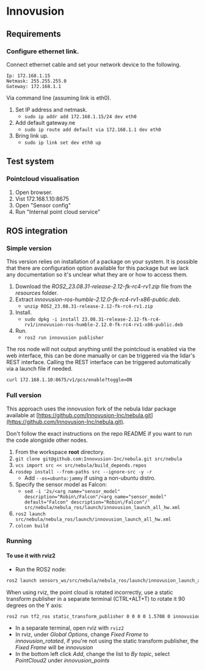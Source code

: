 # Innovusion

## Requirements

### Configure ethernet link.

Connect ethernet cable and set your network device to the following.

```
Ip: 172.168.1.15
Netmask: 255.255.255.0
Gateway: 172.168.1.1
```

Via command line (assuming link is eth0).

1. Set IP address and netmask.
    - ```sudo ip addr add 172.168.1.15/24 dev eth0```
2. Add default gateway.ne
    - ```sudo ip route add default via 172.168.1.1 dev eth0```
3. Bring link up.
    - ```sudo ip link set dev eth0 up```


## Test system

### Pointcloud visualisation

1. Open browser.
2. Vist 172.168.1.10:8675
3. Open "Sensor config"
4. Run "Internal point cloud service"


## ROS integration

### Simple version

This version relies on installation of a package on your system.
It is possible that there are configuration option available for this package but we lack any documentation so it's unclear what they are or how to access them.

1. Download the *ROS2_23.08.31-release-2.12-fk-rc4-rv1.zip* file from the *resources* folder.
2. Extract *innovusion-ros-humble-2.12.0-fk-rc4-rv1-x86-public.deb*.
    - ```unzip ROS2_23.08.31-release-2.12-fk-rc4-rv1.zip```
3. Install.
    - ```sudo dpkg -i install 23.08.31-release-2.12-fk-rc4-rv1/innovusion-ros-humble-2.12.0-fk-rc4-rv1-x86-public.deb```
4. Run.
    - ```ros2 run innovusion publisher```

The ros node will not output anything until the pointcloud is enabled via the web interface, this can be done manually or can be triggered via the lidar's REST interface. Calling the REST interface can be triggered automatically via a launch file if needed.

```curl 172.168.1.10:8675/v1/pcs/enable?toggle=ON```

### Full version

This approach uses the innovusion fork of the nebula lidar package available at [https://github.com/Innovusion-Inc/nebula.git](https://github.com/Innovusion-Inc/nebula.git).

Don't follow the exact instructions on the repo README if you want to run the code alongside other nodes.

1. From the workspace **root** directory.
2. ```git clone git@github.com:Innovusion-Inc/nebula.git src/nebula```
3. ```vcs import src << src/nebula/build_depends.repos```
4. ```rosdep install --from-paths src --ignore-src -y -r```
    - Add ```--os=ubuntu:jammy``` if using a non-ubuntu distro.
5. Specify the sensor model as Falcon:
    - ```sed -i '2s/<arg name="sensor_model" description="Robin\/Falcon"/<arg name="sensor_model" default="Falcon" description="Robin\/Falcon"/' src/nebula/nebula_ros/launch/innovusion_launch_all_hw.xml```
5. ```ros2 launch src/nebula/nebula_ros/launch/innovusion_launch_all_hw.xml```
6. `colcon build`

### Running

#### To use it with rviz2
- Run the ROS2 node:
```bash
ros2 launch sensors_ws/src/nebula/nebula_ros/launch/innovusion_launch_all_hw.xml
```
When using rviz, the point cloud is rotated incorrectly, use a static transform publisher in a separate terminal (CTRL+ALT+T) to rotate it 90 degrees on the Y axis:
```bash
ros2 run tf2_ros static_transform_publisher 0 0 0 0 1.5708 0 innovusion innovusion_rotated
```
- In a separate terminal, open rviz with `rviz2`
- In rviz, under *Global Options*, change *Fixed Frame* to *innovusion_rotated*, if you're not using the static transform publisher, the *Fixed Frame* will be *innovusion*
- In the bottom left click *Add*, change the list to *By topic*, select *PointCloud2* under *innovusion_points*
